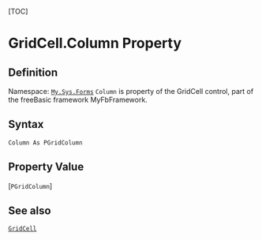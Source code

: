 [TOC]
# GridCell.Column Property

## Definition
Namespace: [`My.Sys.Forms`](My.Sys.Forms.md)
`Column` is property of the GridCell control, part of the freeBasic framework MyFbFramework.
## Syntax
```freeBasic
Column As PGridColumn
```
## Property Value
[`PGridColumn`]
## See also
[`GridCell`](GridCell.md)
